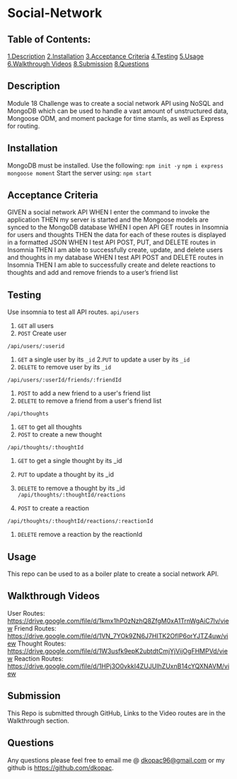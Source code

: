 # Social-Network

## Table of Contents:
[1.Description](#Description)
[2.Installation](#Installation)
[3.Acceptance Criteria](#Acceptance-Criteria)
[4.Testing](#Testing)
[5.Usage](#Usage)
[6.Walkthrough Videos](#Walkthrough-Videos)
[8.Submission](#Submission)
[8.Questions](#Qustions)


## Description
Module 18 Challenge was to create a social network API using NoSQL and MongoDB which can be used to handle a vast amount of unstructured data, Mongoose ODM, and moment package for time stamls, as well as Express for routing.

## Installation
MongoDB must be installed.
Use the following:
```npm init -y```
```npm i express mongoose moment```
Start the server using:
```npm start```

## Acceptance Criteria
GIVEN a social network API
WHEN I enter the command to invoke the application
THEN my server is started and the Mongoose models are synced to the MongoDB database
WHEN I open API GET routes in Insomnia for users and thoughts
THEN the data for each of these routes is displayed in a formatted JSON
WHEN I test API POST, PUT, and DELETE routes in Insomnia
THEN I am able to successfully create, update, and delete users and thoughts in my database
WHEN I test API POST and DELETE routes in Insomnia
THEN I am able to successfully create and delete reactions to thoughts and add and remove friends to a user’s friend list

## Testing
Use insomnia to test all API routes.
```api/users```

1. ```GET``` all users
2. ```POST``` Create user

```/api/users/:userid```

1. ```GET``` a single user by its ```_id```
2.```PUT``` to update a user by its ```_id```
3. ```DELETE``` to remove user by its ```_id```

```/api/users/:userId/friends/:friendId```

1. ```POST``` to add a new friend to a user's friend list
2. ```DELETE``` to remove a friend from a user's friend list

```/api/thoughts```

1. ```GET``` to get all thoughts
2. ```POST``` to create a new thought

```/api/thoughts/:thoughtId```

1. ```GET``` to get a single thought by its _id
2. ```PUT``` to update a thought by its _id
3. ```DELETE``` to remove a thought by its _id
```/api/thoughts/:thoughtId/reactions```

1. ```POST``` to create a reaction

```/api/thoughts/:thoughtId/reactions/:reactionId```

1. ```DELETE``` remove a reaction by the reactionId

## Usage
This repo can be used to as a boiler plate to create a social network API.

## Walkthrough Videos
User Routes: https://drive.google.com/file/d/1kmx1hP0zNzhQ8ZfgM0xA1TrnWgAiC7lv/view 
Friend Routes: https://drive.google.com/file/d/1VN_7YOk9ZN6J7HITK2OfIP6orYJTZ4uw/view
Thought Routes: https://drive.google.com/file/d/1W3usfk9epK2ubtdtCmjYjVijOgFHMPVd/view
Reaction Routes: https://drive.google.com/file/d/1HPj3O0vkkI4ZUJUIhZUxnB14cYQXNAVM/view

## Submission
This Repo is submitted through GitHub, Links to the Video routes are in the Walkthrough section.

## Questions
Any questions please feel free to email me @ dkopac96@gmail.com or my github is https://github.com/dkopac.
